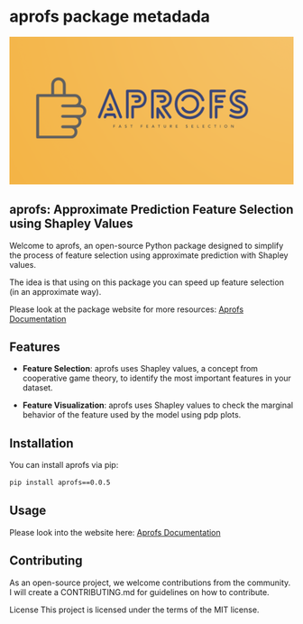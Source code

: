 # aprofs package metadada

![Alt text](./docs/logo.png)

## aprofs: Approximate Prediction Feature Selection using Shapley Values

Welcome to aprofs, an open-source Python package designed to simplify the process of feature selection using approximate prediction with Shapley values.

The idea is that using on this package you can speed up feature selection (in an approximate way).

Please look at the package website for more resources: [Aprofs Documentation](https://blewy.github.io/aprofs/)

## Features

- **Feature Selection**: aprofs uses Shapley values, a concept from cooperative game theory, to identify the most important features in your dataset.

- **Feature Visualization**: aprofs uses Shapley values to check the marginal behavior of the feature used by the model using pdp plots.

## Installation
You can install aprofs via pip:

```bash
pip install aprofs==0.0.5
```

## Usage
Please look into the website here: [Aprofs Documentation](https://blewy.github.io/aprofs/)

## Contributing
As an open-source project, we welcome contributions from the community. I will create a CONTRIBUTING.md for guidelines on how to contribute.

License
This project is licensed under the terms of the MIT license.
